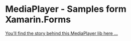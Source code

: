 # MediaPlayer - Samples form Xamarin.Forms
[You’ll find the story behind this MediaPlayer lib here …](https://zeprogfactory.github.io/MediaPlayer/)
  
